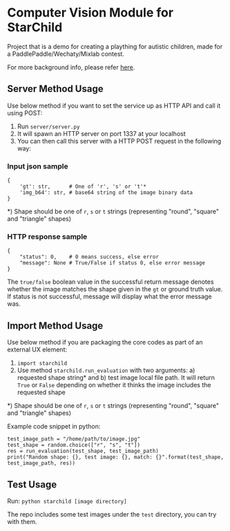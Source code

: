 # Computer Vision Module for StarChild

Project that is a demo for creating a plaything for autistic children, made for a PaddlePaddle/Wechaty/Mixlab contest.

For more background info, please refer [here](https://www.linkedin.com/pulse/part-1-baby-steps-applied-computer-vision-training-autistic-pan).

## Server Method Usage

Use below method if you want to set the service up as HTTP API and call it using POST:

1. Run `server/server.py`
2. It will spawn an HTTP server on port 1337 at your localhost
3. You can then call this server with a HTTP POST request in the following way:

### Input json sample

    {
        'gt': str,      # One of 'r', 's' or 't'*
        'img_b64': str, # base64 string of the image binary data
    }

*) Shape should be one of `r`, `s` or `t` strings (representing "round", "square" and "triangle" shapes)

### HTTP response sample

    {
        "status": 0,    # 0 means success, else error
        "message": None # True/False if status 0, else error message
    }

The `true/false` boolean value in the successful return message denotes whether the image matches the shape given in the `gt` or ground truth value. If status is not successful, message will display what the error message was.

## Import Method Usage

Use below method if you are packaging the core codes as part of an external UX element:

1. `import starchild`
2. Use method `starchild.run_evaluation` with two arguments: a) requested shape string* and b) test image local file path. It will return `True` or `False` depending on whether it thinks the image includes the requested shape

*) Shape should be one of `r`, `s` or `t` strings (representing "round", "square" and "triangle" shapes)

Example code snippet in python:

    test_image_path = "/home/path/to/image.jpg"
    test_shape = random.choice(["r", "s", "t"])
    res = run_evaluation(test_shape, test_image_path)
    print("Random shape: {}, test image: {}, match: {}".format(test_shape, test_image_path, res))

## Test Usage

Run: `python starchild [image directory]`

The repo includes some test images under the `test` directory, you can try with them.